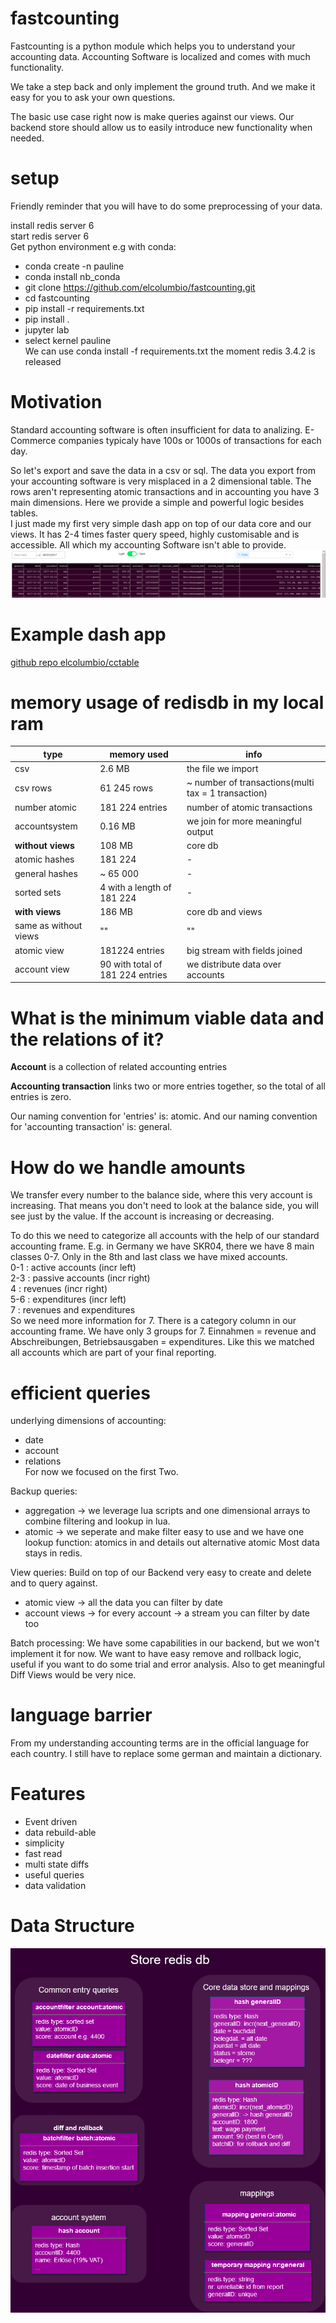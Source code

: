 # fastcounting
Fastcounting is a python module which helps you to understand your accounting data.
Accounting Software is localized and comes with much functionality.

We take a step back and only implement the ground truth.
And we make it easy for you to ask your own questions.

The basic use case right now is make queries against our views.
Our backend store should allow us to easily introduce new functionality when needed.

# setup
Friendly reminder that you will have to do some preprocessing of your data.

install redis server 6  
start redis server 6  
Get python environment e.g with conda:
- conda create -n pauline
- conda install nb_conda
- git clone https://github.com/elcolumbio/fastcounting.git
- cd fastcounting
- pip install -r requirements.txt
- pip install .
- jupyter lab
- select kernel pauline  
We can use conda install -f requirements.txt the moment redis 3.4.2 is released

# Motivation
Standard accounting software is often insufficient for data to analizing.
E-Commerce companies typicaly have 100s or 1000s of transactions for each day.

So let's export and save the data in a csv or sql.
The data you export from your accounting software is very misplaced in a 2 dimensional table.
The rows aren't representing atomic transactions and in accounting you have 3 main dimensions.
Here we provide a simple and powerful logic besides tables.  
I just made my first very simple dash app on top of our data core and our views.
It has 2-4 times faster query speed, highly customisable and is accessible. All which my accounting Software isn't able to provide.  
![Alt dashapp first prototype](dashapp.PNG)

# Example dash app
[github repo elcolumbio/cctable](https://github.com/elcolumbio/cctable)

# memory usage of redisdb in my local ram


type | memory used | info
--- | --- | ---
csv | 2.6 MB | the file we import
csv rows | 61 245 rows | ~ number of transactions(multi tax = 1 transaction)
number atomic | 181 224 entries | number of atomic transactions
accountsystem | 0.16 MB | we join for more meaningful output
**without views** | 108 MB | core db
atomic hashes | 181 224 | -
general hashes | ~ 65 000 | -
sorted sets | 4 with a length of 181 224 | -
**with views** | 186 MB | core db and views
same as without views | "" | ""
atomic view | 181224 entries | big stream with fields joined
account view | 90 with total of 181 224 entries | we distribute data over accounts




# What is the minimum viable data and the relations of it?

**Account** is a collection of related accounting entries

**Accounting transaction** links two or more entries together, so the total of all entries is zero.

Our naming convention for 'entries' is: atomic.
And our naming convention for 'accounting transaction' is: general.

# How do we handle amounts
We transfer every number to the balance side, where this very account is increasing.
That means you don't need to look at the balance side, you will see just by the value.
If the account is increasing or decreasing.

To do this we need to categorize all accounts with the help of our standard accounting frame.
E.g. in Germany we have SKR04, there we have 8 main classes 0-7. Only in the 8th and last class we have mixed accounts.  
0-1 : active accounts (incr left)  
2-3 : passive accounts (incr right)  
4 : revenues (incr right)  
5-6 : expenditures (incr left)  
7 : revenues and expenditures  
So we need more information for 7. There is a category column in our accounting frame.
We have only 3 groups for 7. Einnahmen = revenue and Abschreibungen, Betriebsausgaben = expenditures.
Like this we matched all accounts which are part of your final reporting.

# efficient queries
underlying dimensions of accounting:
- date
- account
- relations  
For now we focused on the first Two.

Backup queries:
- aggregation -> we leverage lua scripts and one dimensional arrays to combine filtering and lookup in lua.
- atomic -> we seperate and make filter easy to use and we have one lookup function: atomics in and details out
  alternative atomic
Most data stays in redis.

View queries:
Build on top of our Backend very easy to create and delete and to query against.
- atomic view -> all the data you can filter by date
- account views -> for every account -> a stream you can filter by date too

Batch processing:
We have some capabilities in our backend, but we won't implement it for now.
We want to have easy remove and rollback logic, useful if you want to do some trial and error analysis.
Also to get meaningful Diff Views would be very nice.

# language barrier
From my understanding accounting terms are in the official language for each country.
I still have to replace some german and maintain a dictionary.

# Features
- Event driven
- data rebuild-able
- simplicity
- fast read
- multi state diffs
- useful queries
- data validation

# Data Structure
![Alt redis data structure](store.png)
